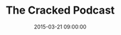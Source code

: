 ---
title:  "The Cracked Podcast"
date:   2015-03-21 09:00:00
categories: podcasts
book-author: "Jack O'brien, Michael Swaim and Soren Bowie"
cover-image: http://a1.mzstatic.com/us/r30/Music3/v4/d6/26/01/d6260186-e082-f9b0-15eb-1cfe95267f61/cover170x170.jpeg
buy-link: https://itunes.apple.com/us/podcast/the-cracked-podcast/id689900475?mt=2
layout: "library-page"

---